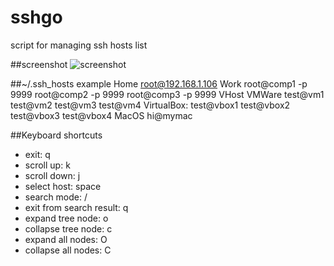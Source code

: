 sshgo
=====

script for managing ssh hosts list

##screenshot
![screenshot](//raw.github.com/emptyhua/sshgo/master/screenshot.png)

##~/.ssh_hosts example
    Home
        root@192.168.1.106
    Work
        root@comp1 -p 9999
        root@comp2 -p 9999
        root@comp3 -p 9999
    VHost
        VMWare
            test@vm1
            test@vm2
            test@vm3
            test@vm4
        VirtualBox:
            test@vbox1
            test@vbox2
            test@vbox3
            test@vbox4
    MacOS
        hi@mymac

##Keyboard shortcuts
* exit: q
* scroll up: k
* scroll down: j
* select host: space
* search mode: /
* exit from search result: q
* expand tree node: o
* collapse tree node: c
* expand all nodes: O
* collapse all nodes: C